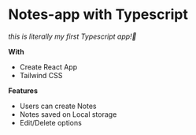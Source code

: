 # Notes-app with Typescript

_this is literally my first Typescript app!💙_

**With**

- Create React App
- Tailwind CSS

**Features**

- Users can create Notes
- Notes saved on Local storage
- Edit/Delete options
